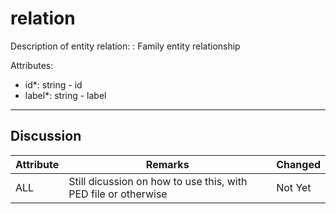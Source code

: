 # relation #

Description of entity relation: : Family entity relationship

Attributes:
*	id*: string - id
*	label*: string - label

---

## Discussion ##


| Attribute | Remarks    | Changed  |
| ---------- | ------------ | ---------- |
| ALL | Still dicussion on how to use this, with PED file or otherwise | Not Yet |
